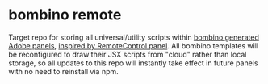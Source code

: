 # bombino remote

Target repo for storing all universal/utility scripts within [bombino generated Adobe panels](https://github.com/Inventsable/bombino), [inspired by RemoteControl panel](https://github.com/Inventsable/RemoteControl). All bombino templates will be reconfigured to draw their JSX scripts from "cloud" rather than local storage, so all updates to this repo will instantly take effect in future panels with no need to reinstall via npm.

